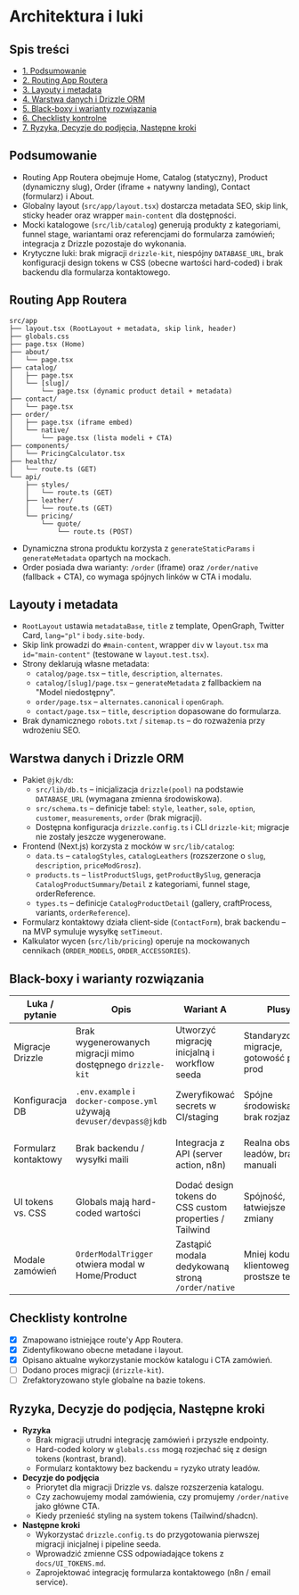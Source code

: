 # Architektura i luki

## Spis treści
- [1. Podsumowanie](#podsumowanie)
- [2. Routing App Routera](#routing-app-routera)
- [3. Layouty i metadata](#layouty-i-metadata)
- [4. Warstwa danych i Drizzle ORM](#warstwa-danych-i-drizzle-orm)
- [5. Black-boxy i warianty rozwiązania](#black-boxy-i-warianty-rozwiazania)
- [6. Checklisty kontrolne](#checklisty-kontrolne)
- [7. Ryzyka, Decyzje do podjęcia, Następne kroki](#ryzyka-decyzje-do-podjecia-nastepne-kroki)

## Podsumowanie
- Routing App Routera obejmuje Home, Catalog (statyczny), Product (dynamiczny slug), Order (iframe + natywny landing), Contact (formularz) i About.
- Globalny layout (`src/app/layout.tsx`) dostarcza metadata SEO, skip link, sticky header oraz wrapper `main-content` dla dostępności.
- Mocki katalogowe (`src/lib/catalog`) generują produkty z kategoriami, funnel stage, wariantami oraz referencjami do formularza zamówień; integracja z Drizzle pozostaje do wykonania.
- Krytyczne luki: brak migracji `drizzle-kit`, niespójny `DATABASE_URL`, brak konfiguracji design tokens w CSS (obecne wartości hard-coded) i brak backendu dla formularza kontaktowego.

## Routing App Routera
```
src/app
├── layout.tsx (RootLayout + metadata, skip link, header)
├── globals.css
├── page.tsx (Home)
├── about/
│   └── page.tsx
├── catalog/
│   ├── page.tsx
│   └── [slug]/
│       └── page.tsx (dynamic product detail + metadata)
├── contact/
│   └── page.tsx
├── order/
│   ├── page.tsx (iframe embed)
│   └── native/
│       └── page.tsx (lista modeli + CTA)
├── components/
│   └── PricingCalculator.tsx
├── healthz/
│   └── route.ts (GET)
└── api/
    ├── styles/
    │   └── route.ts (GET)
    ├── leather/
    │   └── route.ts (GET)
    └── pricing/
        └── quote/
            └── route.ts (POST)
```
- Dynamiczna strona produktu korzysta z `generateStaticParams` i `generateMetadata` opartych na mockach.
- Order posiada dwa warianty: `/order` (iframe) oraz `/order/native` (fallback + CTA), co wymaga spójnych linków w CTA i modalu.

## Layouty i metadata
- `RootLayout` ustawia `metadataBase`, `title` z template, OpenGraph, Twitter Card, `lang="pl"` i `body.site-body`.
- Skip link prowadzi do `#main-content`, wrapper `div` w `layout.tsx` ma `id="main-content"` (testowane w `layout.test.tsx`).
- Strony deklarują własne metadata:
  - `catalog/page.tsx` – `title`, `description`, `alternates`.
  - `catalog/[slug]/page.tsx` – `generateMetadata` z fallbackiem na "Model niedostępny".
  - `order/page.tsx` – `alternates.canonical` i `openGraph`.
  - `contact/page.tsx` – `title`, `description` dopasowane do formularza.
- Brak dynamicznego `robots.txt` / `sitemap.ts` – do rozważenia przy wdrożeniu SEO.

## Warstwa danych i Drizzle ORM
- Pakiet `@jk/db`:
  - `src/lib/db.ts` – inicjalizacja `drizzle(pool)` na podstawie `DATABASE_URL` (wymagana zmienna środowiskowa).
  - `src/schema.ts` – definicje tabel: `style`, `leather`, `sole`, `option`, `customer`, `measurements`, `order` (brak migracji).
  - Dostępna konfiguracja `drizzle.config.ts` i CLI `drizzle-kit`; migracje nie zostały jeszcze wygenerowane.
- Frontend (Next.js) korzysta z mocków w `src/lib/catalog`:
  - `data.ts` – `catalogStyles`, `catalogLeathers` (rozszerzone o `slug`, `description`, `priceModGrosz`).
  - `products.ts` – `listProductSlugs`, `getProductBySlug`, generacja `CatalogProductSummary`/`Detail` z kategoriami, funnel stage, orderReference.
  - `types.ts` – definicje `CatalogProductDetail` (gallery, craftProcess, variants, `orderReference`).
- Formularz kontaktowy działa client-side (`ContactForm`), brak backendu – na MVP symuluje wysyłkę `setTimeout`.
- Kalkulator wycen (`src/lib/pricing`) operuje na mockowanych cennikach (`ORDER_MODELS`, `ORDER_ACCESSORIES`).

## Black-boxy i warianty rozwiązania
| Luka / pytanie | Opis | Wariant A | Plusy | Minusy | Wariant B | Plusy | Minusy |
| --- | --- | --- | --- | --- | --- | --- | --- |
| Migracje Drizzle | Brak wygenerowanych migracji mimo dostępnego `drizzle-kit` | Utworzyć migrację inicjalną i workflow seeda | Standaryzowane migracje, gotowość pod prod | Wymaga czasu na konfigurację, pipeline Docker | Pozostać na mockach do czasu integracji | Zero kosztu teraz | Dług techniczny, brak pewności danych |
| Konfiguracja DB | `.env.example` i `docker-compose.yml` używają `devuser/devpass@jkdb` | Zweryfikować secrets w CI/staging | Spójne środowiska, brak rozjazdów | Wymaga komunikacji z zespołem infra | Brak dodatkowych działań | Brak kosztu teraz | Ryzyko pominięcia aktualizacji secrets |
| Formularz kontaktowy | Brak backendu / wysyłki maili | Integracja z API (server action, n8n) | Realna obsługa leadów, brak manuali | Potrzebna infrastruktura i bezpieczeństwo | Pozostawić mock i CTA mailto | Zero kosztu teraz | Brak automatyzacji, UX ograniczony |
| UI tokens vs. CSS | Globals mają hard-coded wartości | Dodać design tokens do CSS custom properties / Tailwind | Spójność, łatwiejsze zmiany | Refactor styli globalnych | Pozostawić obecny styl | Szybkie MVP | Ryzyko rozjazdów kolorów i kontrastu |
| Modale zamówień | `OrderModalTrigger` otwiera modal w Home/Product | Zastąpić modala dedykowaną stroną `/order/native` | Mniej kodu klientowego, prostsze testy | Potencjalnie gorsza konwersja | Utrzymać modal + Ulepszyć A11y | Większa kontrola flow | Więcej pracy przy testach |

## Checklisty kontrolne
- [x] Zmapowano istniejące route'y App Routera.
- [x] Zidentyfikowano obecne metadane i layout.
- [x] Opisano aktualne wykorzystanie mocków katalogu i CTA zamówień.
- [ ] Dodano proces migracji (`drizzle-kit`).
- [ ] Zrefaktoryzowano style globalne na bazie tokens.

## Ryzyka, Decyzje do podjęcia, Następne kroki
- **Ryzyka**
  - Brak migracji utrudni integrację zamówień i przyszłe endpointy.
  - Hard-coded kolory w `globals.css` mogą rozjechać się z design tokens (kontrast, brand).
  - Formularz kontaktowy bez backendu = ryzyko utraty leadów.
- **Decyzje do podjęcia**
  - Priorytet dla migracji Drizzle vs. dalsze rozszerzenia katalogu.
  - Czy zachowujemy modal zamówienia, czy promujemy `/order/native` jako główne CTA.
  - Kiedy przenieść styling na system tokens (Tailwind/shadcn).
- **Następne kroki**
  - Wykorzystać `drizzle.config.ts` do przygotowania pierwszej migracji inicjalnej i pipeline seeda.
  - Wprowadzić zmienne CSS odpowiadające tokens z `docs/UI_TOKENS.md`.
  - Zaprojektować integrację formularza kontaktowego (n8n / email service).
